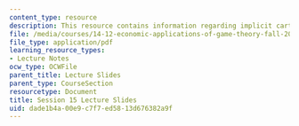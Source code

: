 ```yaml
---
content_type: resource
description: This resource contains information regarding implicit cartels.
file: /media/courses/14-12-economic-applications-of-game-theory-fall-2012/dade1b4a00e9c7f7ed5813d676382a9f_MIT14_12F12_slides15.pdf
file_type: application/pdf
learning_resource_types:
- Lecture Notes
ocw_type: OCWFile
parent_title: Lecture Slides
parent_type: CourseSection
resourcetype: Document
title: Session 15 Lecture Slides
uid: dade1b4a-00e9-c7f7-ed58-13d676382a9f
---
```

